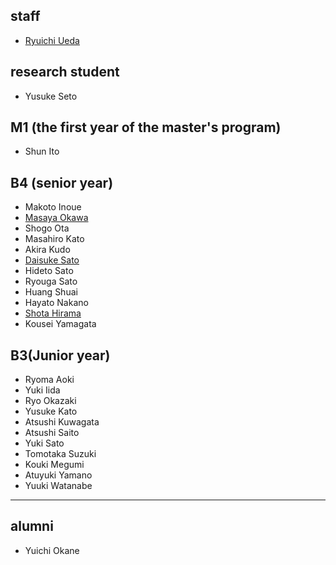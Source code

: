 <h2>staff</h2>
<ul>
 	<li id="ryuichiueda"><a href="http://lab.ueda.asia/?page_id=42">Ryuichi Ueda</a></li>
</ul>
<h2>research student</h2>
<ul>
 	<li>Yusuke Seto</li>
</ul>
<h2>M1 (the first year of the master's program)</h2>
<ul>
 	<li>Shun Ito</li>
</ul>
<h2>B4 (senior year)</h2>
<ul>
 	<li>Makoto Inoue</li>
 	<li><a href="http://routecompass.net/member/okawa/" target="_blank" rel="noopener noreferrer">Masaya Okawa</a></li>
 	<li>Shogo Ota</li>
 	<li>Masahiro Kato</li>
 	<li>Akira Kudo</li>
 	<li><a href="https://tiryoh.com/blog/about" target="_blank" rel="noopener noreferrer">Daisuke Sato</a></li>
 	<li>Hideto Sato</li>
 	<li>Ryouga Sato</li>
 	<li>Huang Shuai</li>
 	<li>Hayato Nakano</li>
 	<li><a href="http://habatafuture.hatenablog.jp/" target="_blank" rel="noopener noreferrer">Shota Hirama</a></li>
 	<li>Kousei Yamagata</li>
</ul>
<h2>B3(Junior year)</h2>
<ul>
 	<li>Ryoma Aoki</li>
 	<li>Yuki Iida</li>
 	<li>Ryo Okazaki</li>
 	<li>Yusuke Kato</li>
 	<li>Atsushi Kuwagata</li>
 	<li>Atsushi Saito</li>
 	<li>Yuki Sato</li>
 	<li>Tomotaka Suzuki</li>
 	<li>Kouki Megumi</li>
 	<li>Atuyuki Yamano</li>
 	<li>Yuuki Watanabe</li>
</ul>

<hr />

<h2>alumni</h2>
<ul>
 	<li>Yuichi Okane</li>
</ul>
